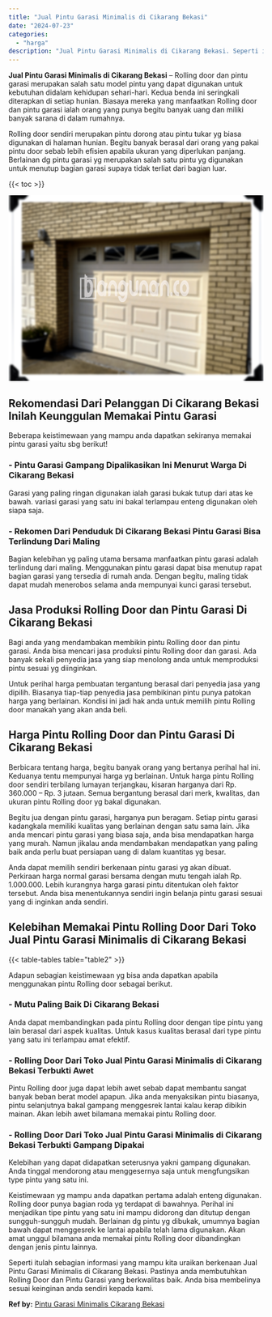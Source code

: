 ```yaml
---
title: "Jual Pintu Garasi Minimalis di Cikarang Bekasi"
date: "2024-07-23"
categories: 
  - "harga"
description: "Jual Pintu Garasi Minimalis di Cikarang Bekasi. Seperti itulah sebagian informasi yang mampu kita uraikan berkenaan Jual Pintu Garasi Minimalis di Cikarang B..."
---
```


**Jual Pintu Garasi Minimalis di Cikarang Bekasi** – Rolling door dan pintu garasi merupakan salah satu model pintu yang dapat digunakan untuk kebutuhan didalam kehidupan sehari-hari. Kedua benda ini seringkali diterapkan di setiap hunian. Biasaya mereka yang manfaatkan Rolling door dan pintu garasi ialah orang yang punya begitu banyak uang dan miliki banyak sarana di dalam rumahnya.

Rolling door sendiri merupakan pintu dorong atau pintu tukar yg biasa digunakan di halaman hunian. Begitu banyak berasal dari orang yang pakai pintu door sebab lebih efisien apabila ukuran yang diperlukan panjang. Berlainan dg pintu garasi yg merupakan salah satu pintu yg digunakan untuk menutup bagian garasi supaya tidak terliat dari bagian luar.

{{< toc >}}

![Jual Pintu Garasi Minimalis di Cikarang Bekasi](/images/pintu-garasi-67.png)

## Rekomendasi Dari Pelanggan Di Cikarang Bekasi Inilah Keunggulan Memakai Pintu Garasi

Beberapa keistimewaan yang mampu anda dapatkan sekiranya memakai pintu garasi yaitu sbg berikut!

### \- Pintu Garasi Gampang Dipalikasikan Ini Menurut Warga Di Cikarang Bekasi

Garasi yang paling ringan digunakan ialah garasi bukak tutup dari atas ke bawah. variasi garasi yang satu ini bakal terlampau enteng digunakan oleh siapa saja.

### \- Rekomen Dari Penduduk Di Cikarang Bekasi Pintu Garasi Bisa Terlindung Dari Maling

Bagian kelebihan yg paling utama bersama manfaatkan pintu garasi adalah terlindung dari maling. Menggunakan pintu garasi dapat bisa menutup rapat bagian garasi yang tersedia di rumah anda. Dengan begitu, maling tidak dapat mudah menerobos selama anda mempunyai kunci garasi tersebut.

## Jasa Produksi Rolling Door dan Pintu Garasi Di Cikarang Bekasi

Bagi anda yang mendambakan membikin pintu Rolling door dan pintu garasi. Anda bisa mencari jasa produksi pintu Rolling door dan garasi. Ada banyak sekali penyedia jasa yang siap menolong anda untuk memproduksi pintu sesuai yg diinginkan.

Untuk perihal harga pembuatan tergantung berasal dari penyedia jasa yang dipilih. Biasanya tiap-tiap penyedia jasa pembikinan pintu punya patokan harga yang berlainan. Kondisi ini jadi hak anda untuk memilih pintu Rolling door manakah yang akan anda beli.

## Harga Pintu Rolling Door dan Pintu Garasi Di Cikarang Bekasi

Berbicara tentang harga, begitu banyak orang yang bertanya perihal hal ini. Keduanya tentu mempunyai harga yg berlainan. Untuk harga pintu Rolling door sendiri terbilang lumayan terjangkau, kisaran harganya dari Rp. 360.000 – Rp. 3 jutaan. Semua bergantung berasal dari merk, kwalitas, dan ukuran pintu Rolling door yg bakal digunakan.

Begitu jua dengan pintu garasi, harganya pun beragam. Setiap pintu garasi kadangkala memiliki kualitas yang berlainan dengan satu sama lain. Jika anda mencari pintu garasi yang biasa saja, anda bisa mendapatkan harga yang murah. Namun jikalau anda mendambakan mendapatkan yang paling baik anda perlu buat persiapan uang di dalam kuantitas yg besar.

Anda dapat memilih sendiri berkenaan pintu garasi yg akan dibuat. Perkiraan harga normal garasi bersama dengan mutu tengah ialah Rp. 1.000.000. Lebih kurangnya harga garasi pintu ditentukan oleh faktor tersebut. Anda bisa menentukannya sendiri ingin belanja pintu garasi sesuai yang di inginkan anda sendiri.

## Kelebihan Memakai Pintu Rolling Door Dari Toko Jual Pintu Garasi Minimalis di Cikarang Bekasi

{{< table-tables table="table2" >}}

Adapun sebagian keistimewaan yg bisa anda dapatkan apabila menggunakan pintu Rolling door sebagai berikut.

### \- Mutu Paling Baik Di Cikarang Bekasi

Anda dapat membandingkan pada pintu Rolling door dengan tipe pintu yang lain berasal dari aspek kualitas. Untuk kasus kualitas berasal dari type pintu yang satu ini terlampau amat efektif.

### \- Rolling Door Dari Toko Jual Pintu Garasi Minimalis di Cikarang Bekasi Terbukti Awet

Pintu Rolling door juga dapat lebih awet sebab dapat membantu sangat banyak beban berat model apapun. Jika anda menyaksikan pintu biasanya, pintu selanjutnya bakal gampang menggesrek lantai kalau kerap dibikin mainan. Akan lebih awet bilamana memakai pintu Rolling door.

### \- Rolling Door Dari Toko Jual Pintu Garasi Minimalis di Cikarang Bekasi Terbukti Gampang Dipakai

Kelebihan yang dapat didapatkan seterusnya yakni gampang digunakan. Anda tinggal mendorong atau menggesernya saja untuk mengfungsikan type pintu yang satu ini.

Keistimewaan yg mampu anda dapatkan pertama adalah enteng digunakan. Rolling door punya bagian roda yg terdapat di bawahnya. Perihal ini menjadikan tipe pintu yang satu ini mampu didorong dan ditutup dengan sungguh-sungguh mudah. Berlainan dg pintu yg dibukak, umumnya bagian bawah dapat menggesrek ke lantai apabila telah lama digunakan. Akan amat unggul bilamana anda memakai pintu Rolling door dibandingkan dengan jenis pintu lainnya.

Seperti itulah sebagian informasi yang mampu kita uraikan berkenaan Jual Pintu Garasi Minimalis di Cikarang Bekasi. Pastinya anda membutuhkan Rolling Door dan Pintu Garasi yang berkwalitas baik. Anda bisa membelinya sesuai keinginan anda sendiri kepada kami.

**Ref by:** [Pintu Garasi Minimalis Cikarang Bekasi](https://id.wikipedia.org/wiki/Pintu)
